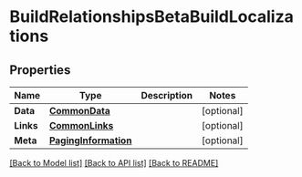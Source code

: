 # BuildRelationshipsBetaBuildLocalizations

## Properties

Name | Type | Description | Notes
------------ | ------------- | ------------- | -------------
**Data** | [**CommonData**](CommonData.md) |  | [optional] 
**Links** | [**CommonLinks**](CommonLinks.md) |  | [optional] 
**Meta** | [**PagingInformation**](PagingInformation.md) |  | [optional] 

[[Back to Model list]](../README.md#documentation-for-models) [[Back to API list]](../README.md#documentation-for-api-endpoints) [[Back to README]](../README.md)


